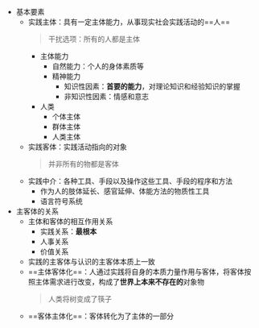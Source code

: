 - 基本要素
	- 实践主体：具有一定主体能力，从事现实社会实践活动的==人==
	  > 干扰选项：所有的人都是主体
		- 主体能力
			- 自然能力：个人的身体素质等
			- 精神能力
				- 知识性因素：**首要的能力**，对理论知识和经验知识的掌握
				- 非知识性因素：情感和意志
		- 人类
			- 个体主体
			- 群体主体
			- 人类主体
	- 实践客体：实践活动指向的对象
	  > 并非所有的物都是客体
	- 实践中介：各种工具、手段以及操作这些工具、手段的程序和方法
		- 作为人的肢体延长、感官延伸、体能方法的物质性工具
		- 语言符号系统
- 主客体的关系
	- 主体和客体的相互作用关系
		- 实践关系：**最根本**
		- 人事关系
		- 价值关系
	- 实践的主客体与认识的主客体本质上一致
	- ==主体客体化==：人通过实践将自身的本质力量作用与客体，将客体按照主体需求进行改变，构成了**世界上本来不存在的**对象物
	  > 人类将树变成了筷子
	- ==客体主体化==：客体转化为了主体的一部分